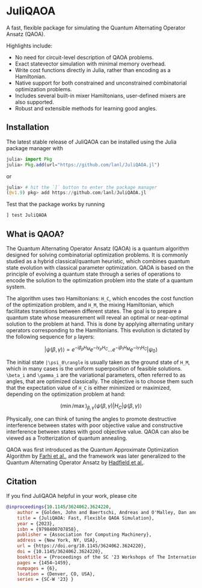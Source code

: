 # JuliQAOA

A fast, flexible package for simulating the Quantum Alternating Operator Ansatz (QAOA).

Highlights include:
- No need for circuit-level description of QAOA problems.
- Exact statevector simulation with minimal memory overhead.
- Write cost functions directly in Julia, rather than encoding as a Hamiltonian.
- Native support for both constrained and unconstrained combinatorial optimization problems.
- Includes several built-in mixer Hamiltonians, user-defined mixers are also supported.
- Robust and extensible methods for learning good angles.

## Installation

The latest stable release of JuliQAOA can be installed using the Julia package manager with

```julia
julia> import Pkg
julia> Pkg.add(url="https://github.com/lanl/JuliQAOA.jl")
```
or 
```julia
julia> # hit the `]` button to enter the package manager
(@v1.9) pkg> add https://github.com/lanl/JuliQAOA.jl
```

Test that the package works by running

```julia
] test JuliQAOA
```

## What is QAOA?

The Quantum Alternating Operator Ansatz (QAOA) is a quantum algorithm designed for solving 
combinatorial optimization problems. It is commonly studied as a hybrid classical/quantum 
heuristic, which combines quantum state evolution with classical parameter optimization. 
QAOA is based on the principle of evolving a quantum state through a series of operations to 
encode the solution to the optimization problem into the state of a quantum system.

The algorithm uses two Hamiltonians: ``H_C``, which encodes the cost function of the 
optimization problem, and ``H_M``, the mixing Hamiltonian, which facilitates transitions 
between different states. The goal is to prepare a quantum state whose measurement will 
reveal an optimal or near-optimal solution to the problem at hand. This is done by applying 
alternating unitary operators corresponding to the Hamiltonians. This evolution is dictated 
by the following sequence for ``p`` layers:

```math
|\psi(\beta, \gamma)\rangle = e^{-i \beta_p H_M} e^{-i \gamma_p H_C} \dots e^{-i \beta_1 
H_M} e^{-i \gamma_1 H_C} |\psi_0\rangle
```

The initial state ``|\psi_0\rangle`` is usually taken as the ground state of ``H_M``, which 
in many cases is the uniform superposition of feasible solutions. ``\beta_i`` and 
``\gamma_i`` are the variational parameters, often referred to as angles, that are optimized
classically. The objective is to choose them such that the expectation value of ``H_C`` is 
either minimized or maximized, depending on the optimization problem at hand:

```math
(\min/\max)_{\beta,\gamma} \langle\psi(\beta, \gamma)| H_C |\psi(\beta, \gamma)\rangle
```

Physically, one can think of tuning the angles to promote destructive interference between 
states with poor objective value and constructive interference between states with good 
objective value. QAOA can also be viewed as a Trotterization of quantum annealing.

QAOA was first introduced as the Quantum Approximate Optimization Algorithm by 
[Farhi et al.](https://arxiv.org/abs/1411.4028), and the framework was later generalized to 
the Quantum Alternating Operator Ansatz by 
[Hadfield et al.](https://arxiv.org/abs/1709.03489).

## Citation

If you find JuliQAOA helpful in your work, please cite

```bibtex
@inproceedings{10.1145/3624062.3624220, 
    author = {Golden, John and Baertschi, Andreas and O'Malley, Dan and Pelofske, Elijah and Eidenbenz, Stephan}, 
    title = {JuliQAOA: Fast, Flexible QAOA Simulation},
    year = {2023}, 
    isbn = {9798400707858},
    publisher = {Association for Computing Machinery}, 
    address = {New York, NY, USA}, 
    url = {https://doi.org/10.1145/3624062.3624220}, 
    doi = {10.1145/3624062.3624220},
    booktitle = {Proceedings of the SC '23 Workshops of The International Conference on High Performance Computing, Network, Storage, and Analysis}, 
    pages = {1454–1459}, 
    numpages = {6}, 
    location = {Denver, CO, USA}, 
    series = {SC-W '23} }
```
